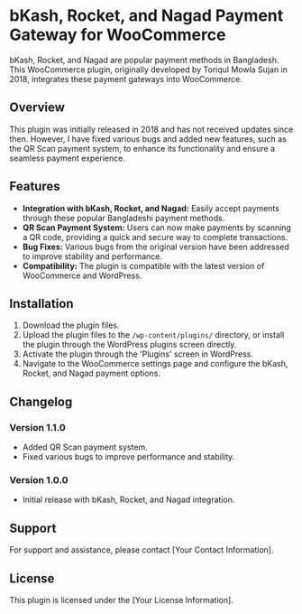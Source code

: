 # bKash, Rocket, and Nagad Payment Gateway for WooCommerce

bKash, Rocket, and Nagad are popular payment methods in Bangladesh. This WooCommerce plugin, originally developed by Toriqul Mowla Sujan in 2018, integrates these payment gateways into WooCommerce.

## Overview

This plugin was initially released in 2018 and has not received updates since then. However, I have fixed various bugs and added new features, such as the QR Scan payment system, to enhance its functionality and ensure a seamless payment experience.

## Features

- **Integration with bKash, Rocket, and Nagad:** Easily accept payments through these popular Bangladeshi payment methods.
- **QR Scan Payment System:** Users can now make payments by scanning a QR code, providing a quick and secure way to complete transactions.
- **Bug Fixes:** Various bugs from the original version have been addressed to improve stability and performance.
- **Compatibility:** The plugin is compatible with the latest version of WooCommerce and WordPress.

## Installation

1. Download the plugin files.
2. Upload the plugin files to the `/wp-content/plugins/` directory, or install the plugin through the WordPress plugins screen directly.
3. Activate the plugin through the 'Plugins' screen in WordPress.
4. Navigate to the WooCommerce settings page and configure the bKash, Rocket, and Nagad payment options.

## Changelog

### Version 1.1.0
- Added QR Scan payment system.
- Fixed various bugs to improve performance and stability.

### Version 1.0.0
- Initial release with bKash, Rocket, and Nagad integration.

## Support

For support and assistance, please contact [Your Contact Information].

## License

This plugin is licensed under the [Your License Information].

